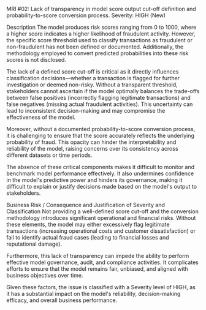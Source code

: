 MRI #02: Lack of transparency in model score output cut-off definition and probability-to-score conversion process. Severity: HIGH (New)

Description
The model produces risk scores ranging from 0 to 1000, where a higher score indicates a higher likelihood of fraudulent activity. However, the specific score threshold used to classify transactions as fraudulent or non-fraudulent has not been defined or documented. Additionally, the methodology employed to convert predicted probabilities into these risk scores is not disclosed.

The lack of a defined score cut-off is critical as it directly influences classification decisions—whether a transaction is flagged for further investigation or deemed non-risky. Without a transparent threshold, stakeholders cannot ascertain if the model optimally balances the trade-offs between false positives (incorrectly flagging legitimate transactions) and false negatives (missing actual fraudulent activities). This uncertainty can lead to inconsistent decision-making and may compromise the effectiveness of the model.

Moreover, without a documented probability-to-score conversion process, it is challenging to ensure that the score accurately reflects the underlying probability of fraud. This opacity can hinder the interpretability and reliability of the model, raising concerns over its consistency across different datasets or time periods.

The absence of these critical components makes it difficult to monitor and benchmark model performance effectively. It also undermines confidence in the model's predictive power and hinders its governance, making it difficult to explain or justify decisions made based on the model's output to stakeholders.

Business Risk / Consequence and Justification of Severity and Classification
Not providing a well-defined score cut-off and the conversion methodology introduces significant operational and financial risks. Without these elements, the model may either excessively flag legitimate transactions (increasing operational costs and customer dissatisfaction) or fail to identify actual fraud cases (leading to financial losses and reputational damage).

Furthermore, this lack of transparency can impede the ability to perform effective model governance, audit, and compliance activities. It complicates efforts to ensure that the model remains fair, unbiased, and aligned with business objectives over time.

Given these factors, the issue is classified with a Severity level of HIGH, as it has a substantial impact on the model's reliability, decision-making efficacy, and overall business performance.

